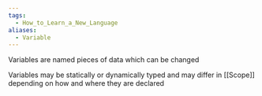 ```yaml
---
tags:
  - How_to_Learn_a_New_Language
aliases:
  - Variable
---
```

Variables are named pieces of data which can be changed

Variables may be statically or dynamically typed and may differ in [[Scope]] depending on how and where they are declared